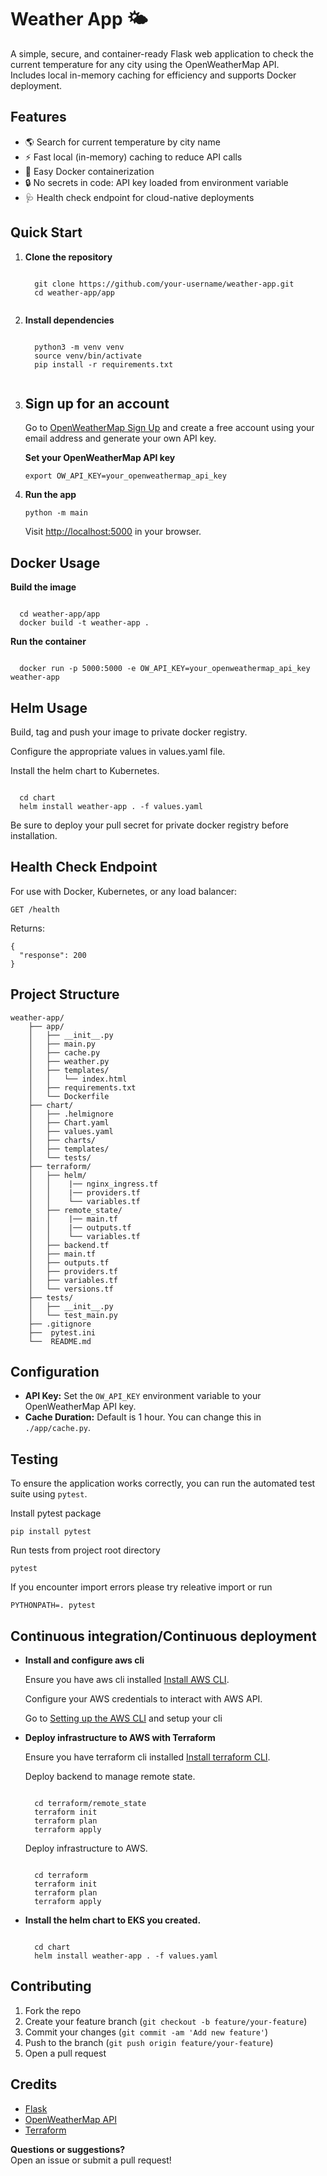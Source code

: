 <body>

<h1>Weather App 🌤️</h1>

<p>
  A simple, secure, and container-ready Flask web application to check the current temperature for any city using the OpenWeatherMap API.<br>
  Includes local in-memory caching for efficiency and supports Docker deployment.
</p>

<h2>Features</h2>
<ul>
  <li>🌎 Search for current temperature by city name</li>
  <li>⚡ Fast local (in-memory) caching to reduce API calls</li>
  <li>🐳 Easy Docker containerization</li>
  <li>🔒 No secrets in code: API key loaded from environment variable</li>
  <li>🩺 Health check endpoint for cloud-native deployments</li>
</ul>

<h2>Quick Start</h2>
<ol>
  <li>
    <strong>Clone the repository</strong>
    <pre><code>
  git clone https://github.com/your-username/weather-app.git
  cd weather-app/app
    </code></pre>
  </li>
  <li>
    <strong>Install dependencies</strong>
    <pre><code>
  python3 -m venv venv
  source venv/bin/activate
  pip install -r requirements.txt
    </code></pre>
  </li>
  <li>
    <h2>Sign up for an account</h2>
      <p>
        Go to <a href="https://home.openweathermap.org/users/sign_up" target="_blank">OpenWeatherMap Sign Up</a> and create a free account using your email address and generate your own API key.
      </p>
    <strong>Set your OpenWeatherMap API key</strong>
    <pre><code>export OW_API_KEY=your_openweathermap_api_key</code></pre>
  </li>
  <li>
    <strong>Run the app</strong>
    <pre><code>python -m main</code></pre>
    Visit <a href="http://localhost:5000" target="_blank">http://localhost:5000</a> in your browser.
  </li>
</ol>

<h2>Docker Usage</h2>
<strong>Build the image</strong>
<pre><code>
  cd weather-app/app
  docker build -t weather-app .
</code></pre>

<strong>Run the container</strong>
<pre><code>
  docker run -p 5000:5000 -e OW_API_KEY=your_openweathermap_api_key weather-app
</code></pre>

<h2>Helm Usage</h2>
<p>Build, tag and push your image to private docker registry.</p>
<p>Configure the appropriate values in values.yaml file.</p>
<p>Install the helm chart to Kubernetes.</p>
<pre><code>
  cd chart
  helm install weather-app . -f values.yaml
</code></pre>
<p>Be sure to deploy your pull secret for private docker registry before installation.</p>

<h2>Health Check Endpoint</h2>
<p>For use with Docker, Kubernetes, or any load balancer:</p>
<pre><code>GET /health</code></pre>
<p>Returns:</p>
<pre><code>{
  "response": 200
}</code></pre>

<h2>Project Structure</h2>
<div class="structure">
<pre><code>weather-app/
    ├── app/
    │   ├── __init__.py
    │   ├── main.py
    │   ├── cache.py
    │   ├── weather.py
    │   ├── templates/
    │   │   └── index.html
    │   ├── requirements.txt
    │   └── Dockerfile
    ├── chart/
    │   ├── .helmignore
    │   ├── Chart.yaml
    │   ├── values.yaml
    │   ├── charts/
    │   ├── templates/
    │   └── tests/
    ├── terraform/
    │   ├── helm/
    │   │    |── nginx_ingress.tf
    │   │    |── providers.tf
    │   │    └── variables.tf
    │   ├── remote_state/
    │   │    |── main.tf
    │   │    |── outputs.tf
    │   │    └── variables.tf
    │   ├── backend.tf
    │   ├── main.tf
    │   ├── outputs.tf
    │   ├── providers.tf
    │   ├── variables.tf
    │   └── versions.tf
    ├── tests/
    │   ├── __init__.py
    │   └── test_main.py
    ├── .gitignore
    ├──  pytest.ini
    └──  README.md
</code></pre>
</div>

<h2>Configuration</h2>
<ul>
  <li><strong>API Key:</strong> Set the <code>OW_API_KEY</code> environment variable to your OpenWeatherMap API key.</li>
  <li><strong>Cache Duration:</strong> Default is 1 hour. You can change this in <code>./app/cache.py</code>.</li>
</ul>

<h2>Testing</h2>
<p>To ensure the application works correctly, you can run the automated test suite using <code>pytest</code>.</p>
<p>Install pytest package</p>
<p>
  <pre><code>pip install pytest</code></pre>
</p>
<p>Run tests from project root directory</p>
<p>
  <pre><code>pytest</code></pre>
</p>
<p>
  If you encounter import errors please try releative import or run
  <pre><code>PYTHONPATH=. pytest</code></pre>
</p>

<h2>Continuous integration/Continuous deployment</h2>
<ul>
<li><strong>Install and configure aws cli</strong></li>
  <p>Ensure you have aws cli installed <a href="https://docs.aws.amazon.com/cli/latest/userguide/getting-started-install.html" target="_blank">Install AWS CLI</a>.</p>
  <p>Configure your AWS credentials to interact with AWS API.</p>
  <p>
    Go to <a href="https://docs.aws.amazon.com/cli/latest/userguide/getting-started-quickstart.html" target="_blank">Setting up the AWS CLI</a> and setup your cli
  </p>
<li><strong>Deploy infrastructure to AWS with Terraform</strong></li>
<p>Ensure you have terraform cli installed <a href="https://developer.hashicorp.com/terraform/tutorials/aws-get-started/install-cli" target="_blank">Install terraform CLI</a>.</p>
<p>Deploy backend to manage remote state.</p>
<pre><code>
  cd terraform/remote_state
  terraform init
  terraform plan 
  terraform apply
</code></pre>
<p>Deploy infrastructure to AWS.</p>
<pre><code>
  cd terraform
  terraform init
  terraform plan
  terraform apply
</code></pre>
<li><strong>Install the helm chart to EKS you created.</strong></li>
<pre><code>
  cd chart
  helm install weather-app . -f values.yaml
</code></pre>
</ul>

<h2>Contributing</h2>
<ol>
  <li>Fork the repo</li>
  <li>Create your feature branch (<code>git checkout -b feature/your-feature</code>)</li>
  <li>Commit your changes (<code>git commit -am 'Add new feature'</code>)</li>
  <li>Push to the branch (<code>git push origin feature/your-feature</code>)</li>
  <li>Open a pull request</li>
</ol>

<h2>Credits</h2>
<ul>
  <li><a href="https://flask.palletsprojects.com/">Flask</a></li>
  <li><a href="https://openweathermap.org/api">OpenWeatherMap API</a></li>
  <li><a href="https://developer.hashicorp.com/terraform">Terraform</a></li>
</ul>

<p><strong>Questions or suggestions?</strong><br>
Open an issue or submit a pull request!</p>

</body>
</html>

